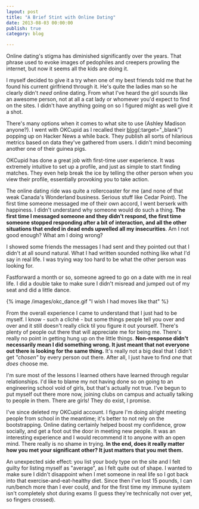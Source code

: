```yaml
---
layout: post
title: "A Brief Stint with Online Dating"
date: 2013-08-03 00:00:00
publish: true
category: blog

---
```


Online dating's stigma has diminished significantly over the years. That phrase 
used to evoke images of pedophiles and creepers prowling the internet, but now 
it seems all the kids are doing it.

I myself decided to give it a try when one of my best friends told me that he 
found his current girlfriend through it. He's quite the ladies man so he clearly 
didn't _need_ online dating. From what I've heard the girl sounds like an 
awesome person, not at all a cat lady or whomever you'd expect to find on the 
sites. I didn't have anything going on so I figured might as well give it a 
shot.

There's many options when it comes to what site to use (Ashley Madison anyone?). 
I went with OKCupid as I recalled their 
[blog](http://blog.okcupid.com/){:target="_blank"} popping up on Hacker News a 
while back. They publish all sorts of hilarious metrics based on data they've 
  gathered from users. I didn't mind becoming another one of their guinea pigs.

OKCupid has done a great job with first-time user experience. It was extremely 
intuitive to set up a profile, and just as simple to start finding matches. They 
even help break the ice by telling the other person when you view their profile, 
essentially provoking you to take action.

The online dating ride was quite a rollercoaster for me (and none of that weak 
Canada's Wonderland business. Serious stuff like Cedar Point). The first time 
someone messaged me of their own accord, I went berserk with happiness. I didn't 
understand why someone would do such a thing. __The first time I messaged 
someone and they didn't respond, the first time someone stopped responding after 
a bit of interaction, and all the other situations that ended in dead ends 
upwelled all my insecurities__. Am I not good enough? What am I doing wrong?

I showed some friends the messages I had sent and they pointed out that I didn't 
at all sound natural. What I had written sounded nothing like what I'd say in 
real life. I was trying way too hard to be what the other person was looking 
for.

Fastforward a month or so, someone agreed to go on a date with me in real life. 
I did a double take to make sure I didn't misread and jumped out of my seat and 
did a little dance.

{% image /images/okc_dance.gif "I wish I had moves like that" %}

From the overall experience I came to understand that I just had to be myself. I 
know - such a cliché - but some things people tell you over and over and it 
still doesn't really click til you figure it out yourself. There's plenty of 
people out there that will appreciate me for being me. There's really no point 
in getting hung up on the little things. __Non-response didn't necessarily mean 
I did something wrong. It just meant that not everyone out there is looking for 
the same thing.__ It's really not a big deal that I didn't get _"chosen"_ by 
every person out there. After all, I just have to find _one_ that _does_ choose 
me.

I'm sure most of the lessons I learned others have learned through regular 
relationships. I'd like to blame my not having done so on going to an 
engineering school void of girls, but that's actually not true. I've begun to 
put myself out there more now, joining clubs on campus and actually talking to 
people in them. There are girls! They do exist, I promise.

I've since deleted my OKCupid account. I figure I'm doing alright meeting people 
from school in the meantime; it's better to not rely on the bootstrapping. 
Online dating certainly helped boost my confidence, grow socially, and get a 
foot out the door in meeting new people. It was an interesting experience and I 
would recommend it to anyone with an open mind. There really is no shame in 
trying. __In the end, does it really matter how you met your significant other? 
It just matters that you met them.__

An unexpected side effect: you list your body type on the site and I felt guilty 
for listing myself as "average", as I felt quite out of shape. I wanted to make 
  sure I didn't disappoint when I met someone in real life so I got back into 
  that exercise-and-eat-healthy diet. Since then I've lost 15 pounds, I can 
  run/bench more than I ever could, and for the first time my immune system 
  isn't completely shot during exams (I guess they're technically not over yet, 
  so fingers crossed).
